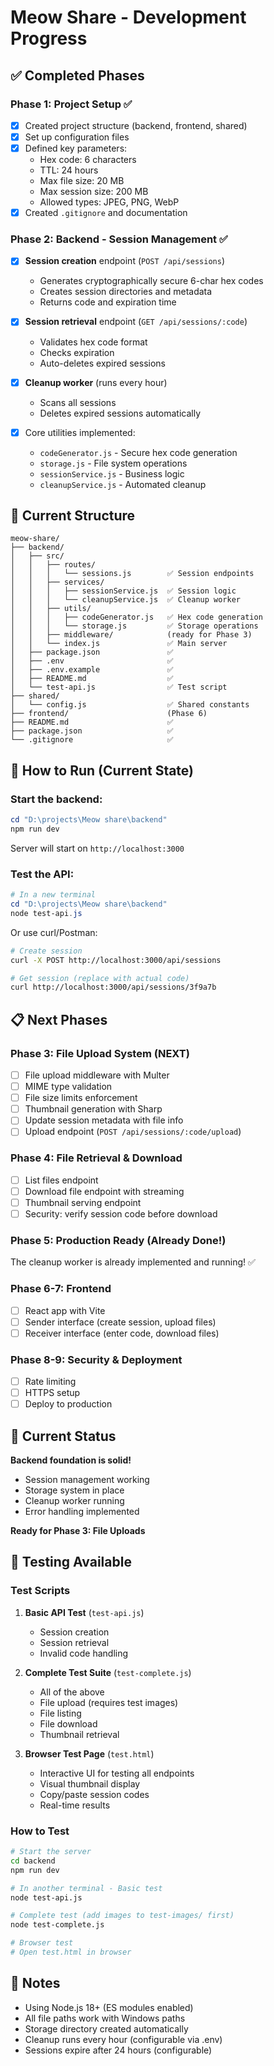 # Meow Share - Development Progress

## ✅ Completed Phases

### Phase 1: Project Setup ✅
- [x] Created project structure (backend, frontend, shared)
- [x] Set up configuration files
- [x] Defined key parameters:
  - Hex code: 6 characters
  - TTL: 24 hours
  - Max file size: 20 MB
  - Max session size: 200 MB
  - Allowed types: JPEG, PNG, WebP
- [x] Created `.gitignore` and documentation

### Phase 2: Backend - Session Management ✅
- [x] **Session creation** endpoint (`POST /api/sessions`)
  - Generates cryptographically secure 6-char hex codes
  - Creates session directories and metadata
  - Returns code and expiration time
  
- [x] **Session retrieval** endpoint (`GET /api/sessions/:code`)
  - Validates hex code format
  - Checks expiration
  - Auto-deletes expired sessions
  
- [x] **Cleanup worker** (runs every hour)
  - Scans all sessions
  - Deletes expired sessions automatically
  
- [x] Core utilities implemented:
  - `codeGenerator.js` - Secure hex code generation
  - `storage.js` - File system operations
  - `sessionService.js` - Business logic
  - `cleanupService.js` - Automated cleanup

## 📁 Current Structure

```
meow-share/
├── backend/
│   ├── src/
│   │   ├── routes/
│   │   │   └── sessions.js        ✅ Session endpoints
│   │   ├── services/
│   │   │   ├── sessionService.js  ✅ Session logic
│   │   │   └── cleanupService.js  ✅ Cleanup worker
│   │   ├── utils/
│   │   │   ├── codeGenerator.js   ✅ Hex code generation
│   │   │   └── storage.js         ✅ Storage operations
│   │   ├── middleware/            (ready for Phase 3)
│   │   └── index.js               ✅ Main server
│   ├── package.json               ✅
│   ├── .env                       ✅
│   ├── .env.example               ✅
│   ├── README.md                  ✅
│   └── test-api.js                ✅ Test script
├── shared/
│   └── config.js                  ✅ Shared constants
├── frontend/                      (Phase 6)
├── README.md                      ✅
├── package.json                   ✅
└── .gitignore                     ✅
```

## 🚀 How to Run (Current State)

### Start the backend:
```powershell
cd "D:\projects\Meow share\backend"
npm run dev
```

Server will start on `http://localhost:3000`

### Test the API:
```powershell
# In a new terminal
cd "D:\projects\Meow share\backend"
node test-api.js
```

Or use curl/Postman:
```bash
# Create session
curl -X POST http://localhost:3000/api/sessions

# Get session (replace with actual code)
curl http://localhost:3000/api/sessions/3f9a7b
```

## 📋 Next Phases

### Phase 3: File Upload System (NEXT)
- [ ] File upload middleware with Multer
- [ ] MIME type validation
- [ ] File size limits enforcement
- [ ] Thumbnail generation with Sharp
- [ ] Update session metadata with file info
- [ ] Upload endpoint (`POST /api/sessions/:code/upload`)

### Phase 4: File Retrieval & Download
- [ ] List files endpoint
- [ ] Download file endpoint with streaming
- [ ] Thumbnail serving endpoint
- [ ] Security: verify session code before download

### Phase 5: Production Ready (Already Done!)
The cleanup worker is already implemented and running! ✅

### Phase 6-7: Frontend
- [ ] React app with Vite
- [ ] Sender interface (create session, upload files)
- [ ] Receiver interface (enter code, download files)

### Phase 8-9: Security & Deployment
- [ ] Rate limiting
- [ ] HTTPS setup
- [ ] Deploy to production

## 🎯 Current Status

**Backend foundation is solid!** 
- Session management working
- Storage system in place
- Cleanup worker running
- Error handling implemented

**Ready for Phase 3: File Uploads**

## 🧪 Testing Available

### Test Scripts
1. **Basic API Test** (`test-api.js`)
   - Session creation
   - Session retrieval
   - Invalid code handling

2. **Complete Test Suite** (`test-complete.js`)
   - All of the above
   - File upload (requires test images)
   - File listing
   - File download
   - Thumbnail retrieval

3. **Browser Test Page** (`test.html`)
   - Interactive UI for testing all endpoints
   - Visual thumbnail display
   - Copy/paste session codes
   - Real-time results

### How to Test
```bash
# Start the server
cd backend
npm run dev

# In another terminal - Basic test
node test-api.js

# Complete test (add images to test-images/ first)
node test-complete.js

# Browser test
# Open test.html in browser
```

## 📝 Notes

- Using Node.js 18+ (ES modules enabled)
- All file paths work with Windows paths
- Storage directory created automatically
- Cleanup runs every hour (configurable via .env)
- Sessions expire after 24 hours (configurable)
